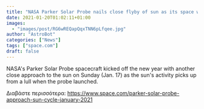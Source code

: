 ```yaml
---
title: "NASA Parker Solar Probe nails close flyby of sun as its space weather cycle ramps up"
date: 2021-01-20T01:02:11+01:00
images:
  - "images/post/RG6wREQapQqxTNN6pLfqee.jpg"
author: "AstroBot"
categories: ["News"]
tags: ["space.com"]
draft: false
---
```


NASA's Parker Solar Probe spacecraft kicked off the new year with another close approach to the sun on Sunday (Jan. 17) as the sun's activity picks up from a lull when the probe launched. 

Διαβάστε περισσότερα: https://www.space.com/parker-solar-probe-approach-sun-cycle-january-2021
